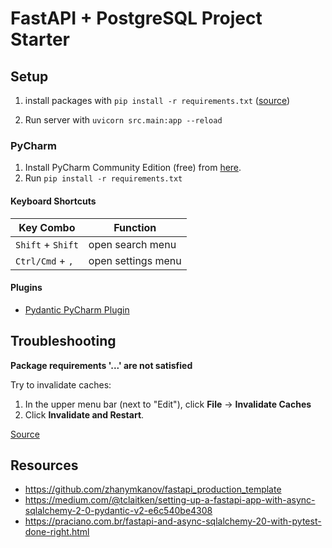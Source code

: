 # FastAPI + PostgreSQL Project Starter

## Setup

1. install packages with `pip install -r requirements.txt` ([source](https://www.freecodecamp.org/news/python-requirementstxt-explained/))

2. Run server with `uvicorn src.main:app --reload`

### PyCharm

1. Install PyCharm Community Edition (free) from [here](https://www.jetbrains.com/pycharm/download/?section=mac).
2. Run `pip install -r requirements.txt`

#### Keyboard Shortcuts

| Key Combo         | Function           |
| ----------------- | ------------------ |
| `Shift` + `Shift` | open search menu   |
| `Ctrl/Cmd` + `,`  | open settings menu |
#### Plugins
- [Pydantic PyCharm Plugin](https://github.com/koxudaxi/pydantic-pycharm-plugin/)

## Troubleshooting

**Package requirements '...' are not satisfied**

Try to invalidate caches:

1. In the upper menu bar (next to "Edit"), click **File** → **Invalidate Caches**
2. Click **Invalidate and Restart**.

[Source](https://stackoverflow.com/a/55341896/9477827)

## Resources

- https://github.com/zhanymkanov/fastapi_production_template
- https://medium.com/@tclaitken/setting-up-a-fastapi-app-with-async-sqlalchemy-2-0-pydantic-v2-e6c540be4308
- https://praciano.com.br/fastapi-and-async-sqlalchemy-20-with-pytest-done-right.html

